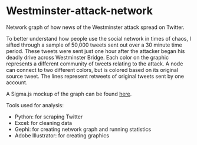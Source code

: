 # Westminster-attack-network
Network graph of how news of the Westminster attack spread on Twitter.

To better understand how people use the social network in times of chaos, I sifted through a sample of 50,000 tweets sent out over a 30 minute time period. These tweets were sent just one hour after the attacker began his deadly drive across Westminster Bridge. Each color on the graphic represents a different community of tweets relating to the attack. A node can connect to two different colors, but is colored based on its original source tweet. The lines represent retweets of original tweets sent by one account.

A Sigma.js mockup of the graph can be found <a href="http://igor.gold.ac.uk/~bcool001/Westminster-network/index.html">here</a>.

Tools used for analysis:
<ul>
<li>Python: for scraping Twitter</li>
<li>Excel: for cleaning data</li>
<li>Gephi: for creating network graph and running statistics</li>
<li>Adobe Illustrator: for creating graphics</li>
</ul>
